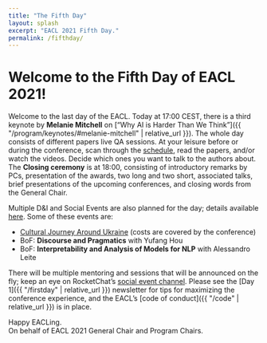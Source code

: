 ```yaml
---
title: "The Fifth Day"
layout: splash
excerpt: "EACL 2021 Fifth Day."
permalink: /fifthday/
---
```


<h1 class="page__title">Welcome to the Fifth Day of EACL 2021!</h1>

Welcome to the last day of the EACL. Today at 17:00 CEST, there is a third keynote by **Melanie Mitchell** on [“Why AI is Harder Than We Think”]({{ "/program/keynotes/#melanie-mitchell" | relative_url }}). The whole day consists of different papers live QA sessions. At your leisure before or during the conference, scan through the [schedule](https://www.virtual2021.eacl.org/schedule.html), read the papers, and/or watch the videos. Decide which ones you want to talk to the authors about. The **Closing ceremony** is at 18:00, consisting of introductory remarks by PCs, presentation of the awards, two long and two short, associated talks, brief presentations of the upcoming conferences, and closing words from the General Chair.  

Multiple D&I and Social Events are also planned for the day; details available [here](https://www.virtual2021.eacl.org/socials.html). Some of these events are:

- [Cultural Journey Around Ukraine](https://www.airbnb.com.ua/experiences/1748674) (costs are covered by the conference)
- BoF: **Discourse and Pragmatics** with Yufang Hou
- BoF: **Interpretability and Analysis of Models for NLP** with Alessandro Leite

There will be multiple mentoring and sessions that will be announced on the fly; keep an eye on RocketChat’s [social event channel](https://eacl2021.rocket.chat/channel/social-events). Please see the [Day 1]({{ "/firstday" | relative_url }}) newsletter for tips for maximizing the conference experience, and the EACL’s [code of conduct]({{ "/code" | relative_url }}) is in place.

Happy EACLing.<br/>
On behalf of EACL 2021 General Chair and Program Chairs.